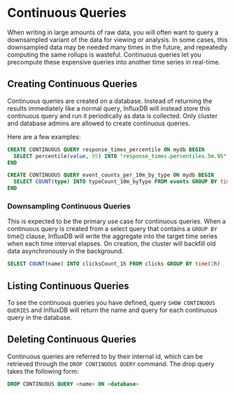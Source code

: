 # Continuous Queries

When writing in large amounts of raw data, you will often want to query a downsampled variant of the data for viewing or analysis. In some cases, this downsampled data may be needed many times in the future, and repeatedly computing the same rollups is wasteful. Continuous queries let you precompute these expensive queries into another time series in real-time.

## Creating Continuous Queries

Continuous queries are created on a database. Instead of returning the results immediately like a normal query, InfluxDB will instead store this continuous query and run it periodically as data is collected. Only cluster and database admins are allowed to create continuous queries.

Here are a few examples:

```sql
CREATE CONTINUOUS QUERY response_times_percentile ON mydb BEGIN
  SELECT percentile(value, 95) INTO "response_times.percentiles.5m.95" FROM response_times GROUP BY time(5m)
END

CREATE CONTINUOUS QUERY event_counts_per_10m_by_type ON mydb BEGIN
  SELECT COUNT(type) INTO typeCount_10m_byType FROM events GROUP BY time(10m), type
END
```

### Downsampling Continuous Queries

This is expected to be the primary use case for continuous queries. When a continuous query is created from a select query that contains a `GROUP BY` time() clause, InfluxDB will write the aggregate into the target time series when each time interval elapses. On creation, the cluster will backfill old data asynchronously in the background.

```sql
SELECT COUNT(name) INTO clicksCount_1h FROM clicks GROUP BY time(1h) 
```

## Listing Continuous Queries

To see the continuous queries you have defined, query `SHOW CONTINUOUS QUERIES` and InfluxDB will return the name and query for each continuous query in the database.

## Deleting Continuous Queries

Continuous queries are referred to by their internal id, which can be retrieved through the `DROP CONTINUOUS QUERY` command. The drop query takes the following form:

```sql
DROP CONTINUOUS QUERY <name> ON <database>
```
